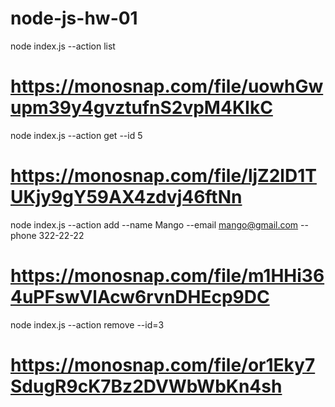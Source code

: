 # node-js-hw-01

node index.js --action list

# https://monosnap.com/file/uowhGwupm39y4gvztufnS2vpM4KIkC

node index.js --action get --id 5

# https://monosnap.com/file/ljZ2lD1TUKjy9gY59AX4zdvj46ftNn

node index.js --action add --name Mango --email mango@gmail.com --phone 322-22-22

# https://monosnap.com/file/m1HHi364uPFswVlAcw6rvnDHEcp9DC

node index.js --action remove --id=3

# https://monosnap.com/file/or1Eky7SdugR9cK7Bz2DVWbWbKn4sh
